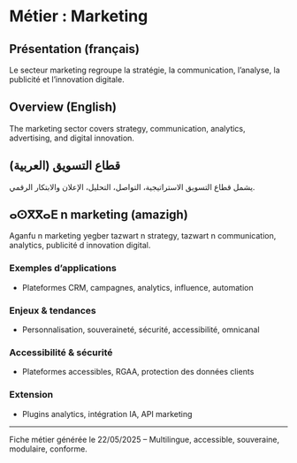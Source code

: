 # Métier : Marketing

## Présentation (français)
Le secteur marketing regroupe la stratégie, la communication, l’analyse, la publicité et l’innovation digitale.

## Overview (English)
The marketing sector covers strategy, communication, analytics, advertising, and digital innovation.

## قطاع التسويق (العربية)
يشمل قطاع التسويق الاستراتيجية، التواصل، التحليل، الإعلان والابتكار الرقمي.

## ⴰⵙⴳⴳⴰⴹ n marketing (amazigh)
Aganfu n marketing yegber tazwart n strategy, tazwart n communication, analytics, publicité d innovation digital.

### Exemples d’applications
- Plateformes CRM, campagnes, analytics, influence, automation

### Enjeux & tendances
- Personnalisation, souveraineté, sécurité, accessibilité, omnicanal

### Accessibilité & sécurité
- Plateformes accessibles, RGAA, protection des données clients

### Extension
- Plugins analytics, intégration IA, API marketing

---
Fiche métier générée le 22/05/2025 – Multilingue, accessible, souveraine, modulaire, conforme.
